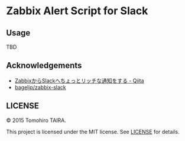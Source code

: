 Zabbix Alert Script for Slack
================================================================================


Usage
--------------------------------------------------------------------------------

TBD


Acknowledgements
--------------------------------------------------------------------------------

- [ZabbixからSlackへちょっとリッチな通知をする - Qiita](http://qiita.com/bageljp@github/items/20be937ca3bb92100e8f)
- [bageljp/zabbix-slack](https://github.com/bageljp/zabbix-slack)


LICENSE
--------------------------------------------------------------------------------

&copy; 2015 Tomohiro TAIRA.

This project is licensed under the MIT license. See [LICENSE](LICENSE) for details.

